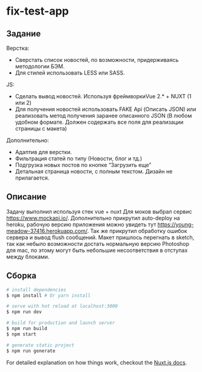 # fix-test-app

## Задание

Верстка:
- Сверстать список новостей, по возможности, придерживаясь методологии БЭМ.
- Для стилей использовать LESS или SASS.

JS:
- Сделать вывод новостей. Используя фреймворкиVue 2.* + NUXT (1 или 2)
- Для получения новостей использовать FAKE Api (Описать JSON) или реализовать метод получения заранее описанного JSON (В любом удобном формате. Должен содержать все поля для реализации страницы с макета)

Дополнительно:
- Адаптив для верстки.
- Фильтрация статей по типу (Новости, блог и тд.)
- Подгрузка новых постов по кнопке “Загрузить еще”
- Детальная страница новости, с полным текстом. Дизайн не прилагается.

## Описание

Задачу выполнил используя стек vue + nuxt
Для моков выбрал сервис https://www.mockapi.io/.
Дополнительно прикрутил auto-deploy на heroku, рабочую версию приложения можно 
увидеть тут https://young-meadow-37416.herokuapp.com/.
Так же прикрутил обработку ошибок сервера и вывод flush сообщений.
Макет пришлось перегнать в sketch, так как небыло возможности достать нормальную версию
Photoshop для mac, по этому могут быть небольшие несоответствия в отступах между блоками.

## Сборка

``` bash
# install dependencies
$ npm install # Or yarn install

# serve with hot reload at localhost:3000
$ npm run dev

# build for production and launch server
$ npm run build
$ npm start

# generate static project
$ npm run generate
```

For detailed explanation on how things work, checkout the [Nuxt.js docs](https://github.com/nuxt/nuxt.js).

